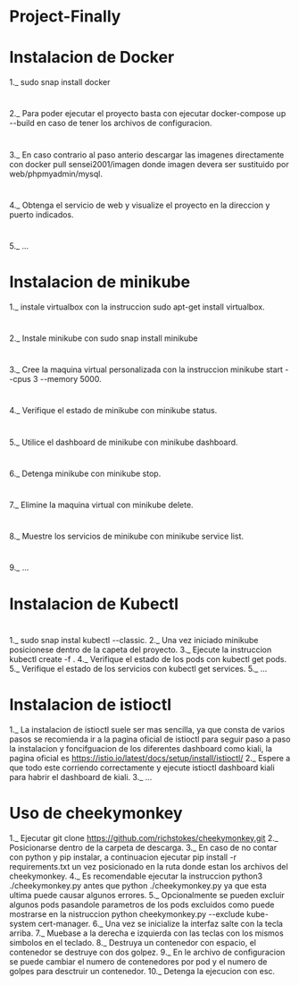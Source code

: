 # Project-Finally #

# Instalacion de Docker
1._ sudo snap install docker
# 
2._ Para poder ejecutar el proyecto basta con ejecutar docker-compose up --build en caso de tener los archivos de configuracion.
#
3._ En caso contrario al paso anterio descargar las imagenes directamente con docker pull sensei2001/imagen donde imagen devera ser sustituido por web/phpmyadmin/mysql.
#
4._ Obtenga el servicio de web y visualize el proyecto en la direccion y puerto indicados.
#
5._ ... 
# Instalacion de minikube
1._ instale virtualbox con la instruccion sudo apt-get install virtualbox.
#
2._ Instale minikube con sudo snap install minikube
#
3._ Cree la maquina virtual personalizada con la instruccion minikube start --cpus 3 --memory 5000.
#
4._ Verifique el estado de minikube con minikube status.
#
5._ Utilice el dashboard de minikube con minikube dashboard.
#
6._ Detenga minikube con minikube stop.
#
7._ Elimine la maquina virtual con minikube delete.
#
8._ Muestre los servicios de minikube con minikube service list.
#
9._ ...
# Instalacion de Kubectl
#
1._ sudo snap instal kubectl --classic.
2._ Una vez iniciado minikube posicionese dentro de la capeta del proyecto.
3._ Ejecute la instruccion kubectl create -f .
4._ Verifique el estado de los pods con kubectl get pods.
5._ Verifique el estado de los servicios con kubectl get services.
5._ ...

# Instalacion de istioctl
1._ La instalacion de istioctl suele ser mas sencilla, ya que consta de varios pasos se recomienda ir a la pagina oficial de istioctl para seguir paso a paso la instalacion y foncifguacion de los diferentes dashboard como kiali, la pagina oficial es https://istio.io/latest/docs/setup/install/istioctl/
2._ Espere a que todo este corriendo correctamente y ejecute istioctl dashboard kiali para habrir el dashboard de kiali.
3._ ...
# Uso de cheekymonkey
1._ Ejecutar git clone https://github.com/richstokes/cheekymonkey.git
2._ Posicionarse dentro de la carpeta de descarga.
3._ En caso de no contar con python y pip instalar, a continuacion ejecutar pip install -r requirements.txt un vez  posicionado en la ruta donde estan los archivos del cheekymonkey.
4._ Es recomendable ejecutar la instruccion python3 ./cheekymonkey.py antes que python ./cheekymonkey.py ya que esta ultima puede causar algunos errores.
5._ Opcionalmente se pueden excluir algunos pods pasandole parametros de los pods excluidos como puede mostrarse en la nistruccion python cheekymonkey.py --exclude kube-system cert-manager.
6._ Una vez se inicialize la interfaz salte con la tecla arriba.
7._ Muebase a la derecha e izquierda con las teclas con los mismos simbolos en el teclado.
8._ Destruya un contenedor con espacio, el contenedor se destruye con dos golpez.
9._ En le archivo de configuracion se puede cambiar el numero de contenedores por pod y el numero de golpes para desctruir un contenedor.
10._ Detenga la ejecucion con esc.
